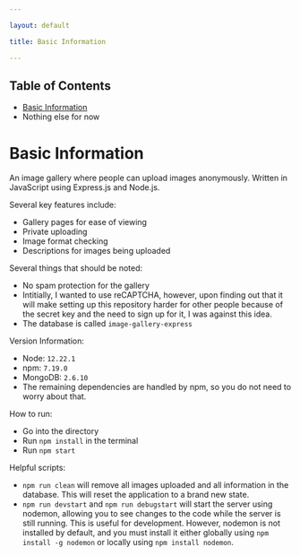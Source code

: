 ```yaml
---

layout: default

title: Basic Information

---
```


## Table of Contents
- [Basic Information](./)
- Nothing else for now

# Basic Information

An image gallery where people can upload images anonymously. Written in JavaScript using Express.js and Node.js. 

Several key features include:

* Gallery pages for ease of viewing
* Private uploading
* Image format checking
* Descriptions for images being uploaded

Several things that should be noted:

* No spam protection for the gallery
* Intitially, I wanted to use reCAPTCHA, however, upon finding out that it will make setting up this repository harder for other people because of the secret key and the need to sign up for it, I was against this idea.
* The database is called `image-gallery-express`

Version Information:

* Node: `12.22.1`
* npm: `7.19.0`
* MongoDB: `2.6.10`
* The remaining dependencies are handled by npm, so you do not need to worry about that.

How to run:
* Go into the directory
* Run `npm install` in the terminal
* Run `npm start`

Helpful scripts:
* `npm run clean` will remove all images uploaded and all information in the database. This will reset the application to a brand new state.
* `npm run devstart` and `npm run debugstart` will start the server using nodemon, allowing you to see changes to the code while the server is still running. This is useful for development. However, nodemon is not installed by default, and you must install it either globally using `npm install -g nodemon` or locally using `npm install nodemon`.
